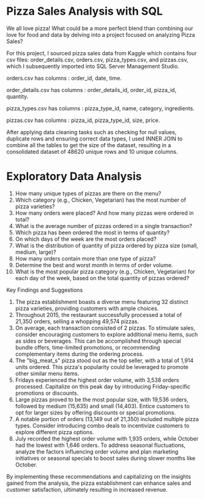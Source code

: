 # Pizza Sales Analysis with SQL

We all love pizza!  What could be a more perfect blend than combining our love for food and data by delving into a project focused on analyzing Pizza Sales?

For this project, I sourced pizza sales data from Kaggle which contains four csv files: order_details.csv, orders.csv, pizza_types.csv, and pizzas.csv, which I subsequently imported into SQL Server Management Studio.

orders.csv has columns : order_id, date, time.

order_details.csv has columns : order_details_id, order_id, pizza_id, quantity.

pizza_types.csv has columns : pizza_type_id, name, category, ingredients.

pizzas.csv has columns : pizza_id, pizza_type_id, size, price.

After applying data cleaning tasks such as checking for null values, duplicate rows and ensuring correct data types, I used INNER JOIN to combine all the tables to get the size of the dataset, resulting in a consolidated dataset of 48620 unique rows and 10 unique columns.

# Exploratory Data Analysis

1. How many unique types of pizzas are there on the menu?
2. Which category (e.g., Chicken, Vegetarian) has the most number of pizza varieties?
3. How many orders were placed? And how many pizzas were ordered in total?
4. What is the average number of pizzas ordered in a single transaction?
5. Which pizza has been ordered the most in terms of quantity?
6. On which days of the week are the most orders placed?
7. What is the distribution of quantity of pizza ordered by pizza size (small, medium, large)?
8. How many orders contain more than one type of pizza?
9. Determine the best and worst month in terms of order volume.
10. What is the most popular pizza category (e.g., Chicken, Vegetarian) for each day of the week, based on the total quantity of pizzas ordered?

Key Findings and Suggestions

1. The pizza establishment boasts a diverse menu featuring 32 distinct pizza varieties, providing customers with ample choices.
2. Throughout 2015, the restaurant successfully processed a total of 21,350 orders, selling a whopping 49,574 pizzas.
3. On average, each transaction consisted of 2 pizzas. To stimulate sales, consider encouraging customers to explore additional menu items, such as sides or     beverages. This can be accomplished through special bundle offers, time-limited promotions, or recommending complementary items during the ordering process.
4. The "big_meat_s" pizza stood out as the top seller, with a total of 1,914 units ordered. This pizza's popularity could be leveraged to promote other similar menu items.
5. Fridays experienced the highest order volume, with 3,538 orders processed. Capitalize on this peak day by introducing Friday-specific promotions or discounts.
6. Large pizzas proved to be the most popular size, with 19,536 orders, followed by medium (15,635) and small (14,403). Entice customers to opt for larger sizes by offering discounts or special promotions.
7. A notable portion of orders (13,149 out of 21,350) included multiple pizza types. Consider introducing combo deals to incentivize customers to explore different pizza options.
8. July recorded the highest order volume with 1,935 orders, while October had the lowest with 1,646 orders. To address seasonal fluctuations, analyze the factors influencing order volume and plan marketing initiatives or seasonal specials to boost sales during slower months like October.

By implementing these recommendations and capitalizing on the insights gained from the analysis, the pizza establishment can enhance sales and customer satisfaction, ultimately resulting in increased revenue.
